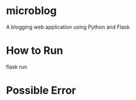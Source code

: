 # microblog
A blogging web application using Python and Flask

# How to Run
flask run

# Possible Error

